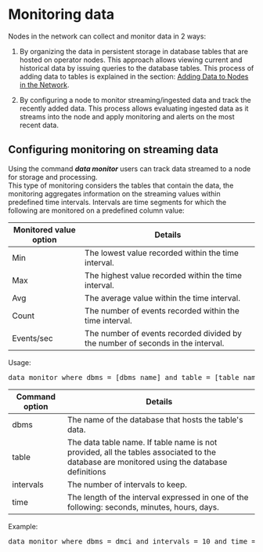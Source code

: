 # Monitoring data

Nodes in the network can collect and monitor data in 2 ways:  
1.  By organizing the data in persistent storage in database tables that are hosted on operator nodes.
This approach allows viewing current and historical data by issuing queries to the database tables. This process of adding data 
    to tables is explained in the section: [Adding Data to Nodes in the Network](https://github.com/AnyLog-co/documentation/blob/master/adding%20data.md#adding-data-to-nodes-in-the-network).
    
2. By configuring a node to monitor streaming/ingested data and track the recently added data. 
   This process allows evaluating ingested data as it streams into the node and apply monitoring and alerts on the most recent data.
   
## Configuring monitoring on streaming data

Using the command ***data monitor*** users can track data streamed to a node for storage and processing.  
This type of monitoring considers the tables that contain the data, the monitoring aggregates information on the streaming values within predefined time intervals. 
Intervals are time segments for which the following are monitored on a predefined column value:

| Monitored value option | Details  |
| ------------- | ------------| 
| Min  | The lowest value recorded within the time interval. | 
| Max  | The highest value recorded within the time interval. | 
| Avg | The average value within the time interval. |
| Count | The number of events recorded within the time interval. |
| Events/sec | The number of events recorded divided by the number of seconds in the interval. |


Usage: 
<pre>
data monitor where dbms = [dbms name] and table = [table name] intervals = [counter] and time = [interval time] and value_column = [value column name]
</pre>

| Command option | Details  |
| ------------- | ------------| 
| dbms  | The name of the database that hosts the table's data. | 
| table  |The data table name. If table name is not provided, all the tables associated to the database are monitored using the database definitions| 
| intervals | The number of intervals to keep. |
| time | The length of the interval expressed in one of the following: seconds, minutes, hours, days. |

Example: 
<pre>
data monitor where dbms = dmci and intervals = 10 and time = 1 minute and time_column = timestamp and value_column = value
</pre>



